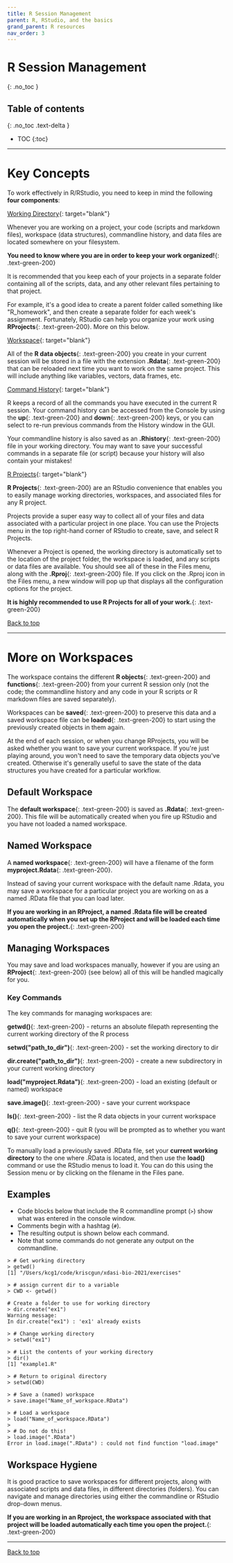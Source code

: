 ```yaml
---
title: R Session Management
parent: R, RStudio, and the basics
grand_parent: R resources
nav_order: 3
---
```


# R Session Management
{: .no_toc }

## Table of contents
{: .no_toc .text-delta }

- TOC
{:toc}

---

# Key Concepts

To work effectively in R/RStudio, you need to keep in mind the following **four components**:

[Working Directory](https://support.rstudio.com/hc/en-us/articles/200711843-Working-Directories-and-Workspaces){: target="blank"}

Whenever you are working on a project, your code (scripts and markdown files), workspace (data structures), commandline history, and data files are located somewhere on your filesystem.

**You need to know where you are in order to keep your work organized!**{: .text-green-200}

It is recommended that you keep each of your projects in a separate folder containing all of the scripts, data, and any other relevant files pertaining to that project.

For example, it's a good idea to create a parent folder called something like "R_homework", and then create a separate folder for each week's assignment. Fortunately, RStudio can help you organize your work using **RProjects**{: .text-green-200}. More on this below.


[Workspace](https://support.rstudio.com/hc/en-us/articles/200711843-Working-Directories-and-Workspaces){: target="blank"}

All of the **R data objects**{: .text-green-200} you create in your current session will be stored in a file with the extension **.Rdata**{: .text-green-200} that can be reloaded next time you want to work on the same project. This will include anything like variables, vectors, data frames, etc.


[Command History](https://support.rstudio.com/hc/en-us/articles/200526217-Command-History-in-the-RStudio-IDE){: target="blank"}

R keeps a record of all the commands you have executed in the current R session. Your command history can be accessed from the Console by using the **up**{: .text-green-200} and **down**{: .text-green-200} keys, or you can select to re-run previous commands from the History window in the GUI.

Your commandline history is also saved as an **.Rhistory**{: .text-green-200} file in your working directory. You may want to save your successful commands in a separate file (or script) because your history will also contain your mistakes!


[R Projects](https://support.rstudio.com/hc/en-us/articles/200526207){: target="blank"}

**R Projects**{: .text-green-200} are an RStudio convenience that enables you to easily manage working directories, workspaces, and associated files for any R project.

Projects provide a super easy way to collect all of your files and data associated with a particular project in one place. You can use the Projects menu in the top right-hand corner of RStudio to create, save, and select R Projects.

Whenever a Project is opened, the working directory is automatically set to the location of the project folder, the workspace is loaded, and any scripts or data files are available. You should see all of these in the Files menu, along with the **.Rproj**{: .text-green-200} file. If you click on the .Rproj icon in the Files menu, a new window will pop up that displays all the configuration options for the project.

**It is highly recommended to use R Projects for all of your work.**{: .text-green-200}

[Back to top](#top)

---

# More on Workspaces

The workspace contains the different **R objects**{: .text-green-200} and **functions**{: .text-green-200} from your current R session only (not the code; the commandline history and any code in your R scripts or R markdown files are saved separately).

Workspaces can be **saved**{: .text-green-200} to preserve this data and a saved workspace file can be **loaded**{: .text-green-200} to start using the previously created objects in them again.

At the end of each session, or when you change RProjects, you will be asked whether you want to save your current workspace. If you're just playing around, you won't need to save the temporary data objects you've created. Otherwise it's generally useful to save the state of the data structures you have created for a particular workflow.

## Default Workspace

The **default workspace**{: .text-green-200} is saved as **.Rdata**{: .text-green-200}. This file will be automatically created when you fire up RStudio and you have not loaded a named workspace.


## Named Workspace

A **named workspace**{: .text-green-200} will have a filename of the form **myproject.Rdata**{: .text-green-200}.

Instead of saving your current workspace with the default name .Rdata, you may save a workspace for a particular project you are working on as a named .RData file that you can load later.

**If you are working in an RProject, a named .Rdata file will be created automatically when you set up the RProject and will be loaded each time you open the project.**{: .text-green-200}

## Managing Workspaces

You may save and load workspaces manually, however if you are using an **RProject**{: .text-green-200} (see below) all of this will be handled magically for you.

### Key Commands

The key commands for managing workspaces are:

**getwd()**{: .text-green-200} - returns an absolute filepath representing the current working directory of the R process

**setwd("path_to_dir")**{: .text-green-200} - set the working directory to dir

**dir.create("path_to_dir")**{: .text-green-200} - create a new subdirectory in your current working directory

**load("myproject.Rdata")**{: .text-green-200} - load an existing (default or named) workspace

**save.image()**{: .text-green-200} - save your current workspace

**ls()**{: .text-green-200} - list the R data objects in your current workspace

**q()**{: .text-green-200} - quit R (you will be prompted as to whether you want to save your current workspace)

To manually load a previously saved .RData file, set your **current working directory** to the one where .RData is located, and then use the **load()** command or use the RStudio menus to load it. You can do this using the Session menu or by clicking on the filename in the Files pane.

## Examples

+ Code blocks below that include the R commandline prompt (`>`) show what was entered in the console window.
+ Comments begin with a hashtag (`#`).
+ The resulting output is shown below each command.
+ Note that some commands do not generate any output on the commandline.

```
> # Get working directory
> getwd()
[1] "/Users/kcg1/code/kriscgun/xdasi-bio-2021/exercises"

> # assign current dir to a variable
> CWD <- getwd()
```

```
# Create a folder to use for working directory
> dir.create("ex1")
Warning message:
In dir.create("ex1") : 'ex1' already exists
```

```
> # Change working directory
> setwd("ex1")
```

```
> # List the contents of your working directory
> dir()
[1] "example1.R"
```

```
> # Return to original directory
> setwd(CWD)
```

```
> # Save a (named) workspace
> save.image("Name_of_workspace.RData")
```

```
> # Load a workspace
> load("Name_of_workspace.RData")
>
> # Do not do this!
> load.image(".RData")
Error in load.image(".RData") : could not find function "load.image"
```


## Workspace Hygiene

It is good practice to save workspaces for different projects, along with associated scripts and data files, in different directories (folders). You can navigate and manage directories using either the commandline or RStudio drop-down menus.

**If you are working in an Rproject, the workspace associated with that project will be loaded automatically each time you open the project.**{: .text-green-200}

---

[Back to top](#top)
